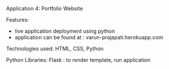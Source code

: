 Application 4: Portfolio Website

Features:
- live application deployment using python 
- application can be found at : varun-prajapati.herokuapp.com

Technologies used:
HTML, CSS, Python

Python Libraries:
Flask : to render template, run application

